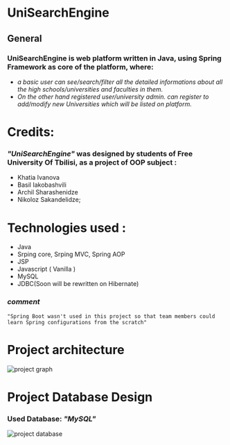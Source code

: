 # **UniSearchEngine**

## General
### UniSearchEngine is web platform written in Java, using Spring Framework as core of the platform, where:
 - _a basic user can see/search/filter all the detailed informations about all the high schools/universities and faculties in them._
 - _On the other hand registered user/university admin. can register to add/modify new Universities which will be listed on platform._

# Credits:
### _"UniSearchEngine"_  was designed by students of Free University Of Tbilisi, as a project of OOP subject :
- Khatia Ivanova
- Basil Iakobashvili
- Archil Sharashenidze
- Nikoloz Sakandelidze; 

# Technologies used :
- Java
- Srping core, Srping MVC, Spring AOP
- JSP
- Javascript ( Vanilla )
- MySQL
- JDBC(Soon will be rewritten on Hibernate)

### _comment_
    "Spring Boot wasn't used in this project so that team members could learn Spring configurations from the scratch"
         
# **Project architecture**
![project graph](graph.png)

# **Project Database Design**
### Used Database: _"MySQL"_
![project database](db.png)
